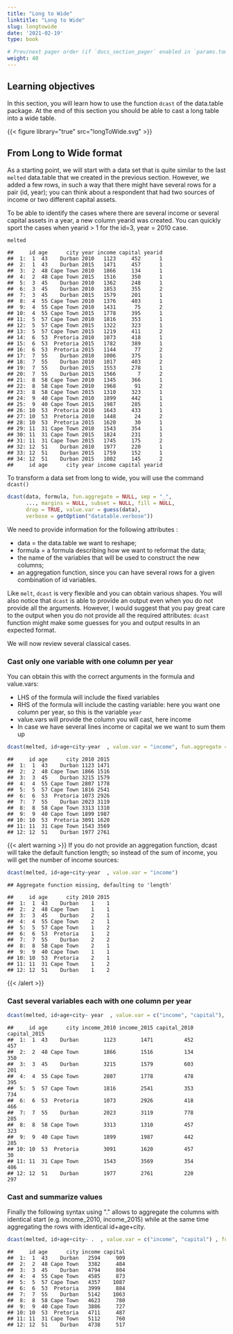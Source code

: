 ```yaml
---
title: "Long to Wide" 
linktitle: "Long to Wide" 
slug: longtowide
date: '2021-02-19'
type: book

# Prev/next pager order (if `docs_section_pager` enabled in `params.toml`)
weight: 40
---
```



## Learning objectives


In this section, you will learn how to use the function `dcast` of the data.table package.
At the end of this section you should be able to cast a long table into a wide table.

{{< figure library="true" src="longToWide.svg" >}}





## From Long to Wide format

As a starting point, we will start with a data set that is quite similar to the last `melted` data.table that we created in the previous section. However, we added a few rows, in such a way that there might have several rows for a pair (id, year); you can think about a respondent that had two sources of income or two different capital assets.

To be able to identify the cases where there are several income or several capital assets in a year, a new column yearid was created. You can quickly sport the cases when yearid > 1 for the id=3, year = 2010 case.


```r
melted
```

```
##     id age      city year income capital yearid
##  1:  1  43    Durban 2010   1123     452      1
##  2:  1  43    Durban 2015   1471     457      1
##  3:  2  48 Cape Town 2010   1866     134      1
##  4:  2  48 Cape Town 2015   1516     350      1
##  5:  3  45    Durban 2010   1362     248      1
##  6:  3  45    Durban 2010   1853     355      2
##  7:  3  45    Durban 2015   1579     201      1
##  8:  4  55 Cape Town 2010   1376     403      1
##  9:  4  55 Cape Town 2010   1431      75      2
## 10:  4  55 Cape Town 2015   1778     395      1
## 11:  5  57 Cape Town 2010   1816     353      1
## 12:  5  57 Cape Town 2015   1322     323      1
## 13:  5  57 Cape Town 2015   1219     411      2
## 14:  6  53  Pretoria 2010   1073     418      1
## 15:  6  53  Pretoria 2015   1782     389      1
## 16:  6  53  Pretoria 2015   1144      77      2
## 17:  7  55    Durban 2010   1006     375      1
## 18:  7  55    Durban 2010   1017     403      2
## 19:  7  55    Durban 2015   1553     278      1
## 20:  7  55    Durban 2015   1566       7      2
## 21:  8  58 Cape Town 2010   1345     366      1
## 22:  8  58 Cape Town 2010   1968      91      2
## 23:  8  58 Cape Town 2015   1310     323      1
## 24:  9  40 Cape Town 2010   1899     442      1
## 25:  9  40 Cape Town 2015   1987     285      1
## 26: 10  53  Pretoria 2010   1643     433      1
## 27: 10  53  Pretoria 2010   1448      24      2
## 28: 10  53  Pretoria 2015   1620      30      1
## 29: 11  31 Cape Town 2010   1543     354      1
## 30: 11  31 Cape Town 2015   1824     231      1
## 31: 11  31 Cape Town 2015   1745     175      2
## 32: 12  51    Durban 2010   1977     220      1
## 33: 12  51    Durban 2015   1759     152      1
## 34: 12  51    Durban 2015   1002     145      2
##     id age      city year income capital yearid
```

To transform a data set from long to wide, you will use the command `dcast()`



```r
dcast(data, formula, fun.aggregate = NULL, sep = "_",
      ..., margins = NULL, subset = NULL, fill = NULL,
      drop = TRUE, value.var = guess(data),
      verbose = getOption("datatable.verbose"))
```

We need to provide information for the following attributes :
  
+ data = the data.table we want to reshape;
+ formula = a formula describing how we want to reformat the data;
+ the name of the variables that will be used to construct the new columns;
+ an aggregation function, since you can have several rows for a given combination of id variables.

Like `melt`, `dcast` is very flexible and you can obtain various shapes. You will also notice that `dcast` is able to provide an output even when you do not provide all the arguments. However, I would suggest that you pay great care to the output when you do not provide all the required attributes: `dcast` function might make some guesses for you and output  results in an expected format.

We will now review several classical cases. 

### Cast only one variable with one column per year

You can obtain this with the correct arguments in the formula and value.vars:

+ LHS of the formula will include the fixed variables
+ RHS of the formula will include the casting variable: here you want one column per year, so this is the variable `year`
+ value.vars will provide the column you will cast, here income
+ In case we have several lines income or capital we we want to sum them up 

```r
dcast(melted, id+age+city~year  , value.var = "income", fun.aggregate = sum)
```

```
##     id age      city 2010 2015
##  1:  1  43    Durban 1123 1471
##  2:  2  48 Cape Town 1866 1516
##  3:  3  45    Durban 3215 1579
##  4:  4  55 Cape Town 2807 1778
##  5:  5  57 Cape Town 1816 2541
##  6:  6  53  Pretoria 1073 2926
##  7:  7  55    Durban 2023 3119
##  8:  8  58 Cape Town 3313 1310
##  9:  9  40 Cape Town 1899 1987
## 10: 10  53  Pretoria 3091 1620
## 11: 11  31 Cape Town 1543 3569
## 12: 12  51    Durban 1977 2761
```
{{< alert warning >}}
If you do not provide an aggregation function, dcast will take the  default function length; so instead of the sum of 
income, you will get the number of income sources:


```r
dcast(melted, id+age+city~year  , value.var = "income")
```

```
## Aggregate function missing, defaulting to 'length'
```

```
##     id age      city 2010 2015
##  1:  1  43    Durban    1    1
##  2:  2  48 Cape Town    1    1
##  3:  3  45    Durban    2    1
##  4:  4  55 Cape Town    2    1
##  5:  5  57 Cape Town    1    2
##  6:  6  53  Pretoria    1    2
##  7:  7  55    Durban    2    2
##  8:  8  58 Cape Town    2    1
##  9:  9  40 Cape Town    1    1
## 10: 10  53  Pretoria    2    1
## 11: 11  31 Cape Town    1    2
## 12: 12  51    Durban    1    2
```
{{< /alert >}}

### Cast several variables each with one column per year



```r
dcast(melted, id+age+city~ year  , value.var = c("income", "capital"), fun.aggregate = sum)
```

```
##     id age      city income_2010 income_2015 capital_2010 capital_2015
##  1:  1  43    Durban        1123        1471          452          457
##  2:  2  48 Cape Town        1866        1516          134          350
##  3:  3  45    Durban        3215        1579          603          201
##  4:  4  55 Cape Town        2807        1778          478          395
##  5:  5  57 Cape Town        1816        2541          353          734
##  6:  6  53  Pretoria        1073        2926          418          466
##  7:  7  55    Durban        2023        3119          778          285
##  8:  8  58 Cape Town        3313        1310          457          323
##  9:  9  40 Cape Town        1899        1987          442          285
## 10: 10  53  Pretoria        3091        1620          457           30
## 11: 11  31 Cape Town        1543        3569          354          406
## 12: 12  51    Durban        1977        2761          220          297
```

### Cast and summarize values

Finally the following syntax using "." allows to aggregate the columns with identical start (e.g. income_2010, income_2015) while at the same time aggregating the rows with identical id+age+city.


```r
dcast(melted, id+age+city~ .  , value.var = c("income", "capital") , fun.aggregate = sum)
```

```
##     id age      city income capital
##  1:  1  43    Durban   2594     909
##  2:  2  48 Cape Town   3382     484
##  3:  3  45    Durban   4794     804
##  4:  4  55 Cape Town   4585     873
##  5:  5  57 Cape Town   4357    1087
##  6:  6  53  Pretoria   3999     884
##  7:  7  55    Durban   5142    1063
##  8:  8  58 Cape Town   4623     780
##  9:  9  40 Cape Town   3886     727
## 10: 10  53  Pretoria   4711     487
## 11: 11  31 Cape Town   5112     760
## 12: 12  51    Durban   4738     517
```
